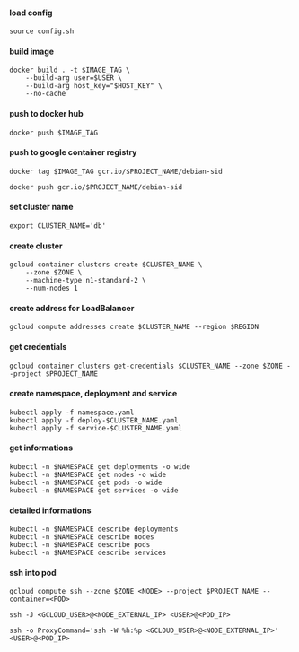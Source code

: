 #### load config
```
source config.sh
```

#### build image
```
docker build . -t $IMAGE_TAG \
	--build-arg user=$USER \
	--build-arg host_key="$HOST_KEY" \
	--no-cache
```

#### push to docker hub
```
docker push $IMAGE_TAG
```

#### push to google container registry
```
docker tag $IMAGE_TAG gcr.io/$PROJECT_NAME/debian-sid
```

```
docker push gcr.io/$PROJECT_NAME/debian-sid
```

#### set cluster name
```
export CLUSTER_NAME='db'
```

#### create cluster
```
gcloud container clusters create $CLUSTER_NAME \
	--zone $ZONE \
	--machine-type n1-standard-2 \
	--num-nodes 1
```

#### create address for LoadBalancer
```
gcloud compute addresses create $CLUSTER_NAME --region $REGION
```

#### get credentials
```
gcloud container clusters get-credentials $CLUSTER_NAME --zone $ZONE --project $PROJECT_NAME
```

#### create namespace, deployment and service
```
kubectl apply -f namespace.yaml
kubectl apply -f deploy-$CLUSTER_NAME.yaml
kubectl apply -f service-$CLUSTER_NAME.yaml
```

#### get informations
```
kubectl -n $NAMESPACE get deployments -o wide
kubectl -n $NAMESPACE get nodes -o wide
kubectl -n $NAMESPACE get pods -o wide
kubectl -n $NAMESPACE get services -o wide
```

#### detailed informations
```
kubectl -n $NAMESPACE describe deployments
kubectl -n $NAMESPACE describe nodes
kubectl -n $NAMESPACE describe pods
kubectl -n $NAMESPACE describe services
```

#### ssh into pod
```
gcloud compute ssh --zone $ZONE <NODE> --project $PROJECT_NAME --container=<POD>
```

```
ssh -J <GCLOUD_USER>@<NODE_EXTERNAL_IP> <USER>@<POD_IP>
```

```
ssh -o ProxyCommand='ssh -W %h:%p <GCLOUD_USER>@<NODE_EXTERNAL_IP>' <USER>@<POD_IP>
```
